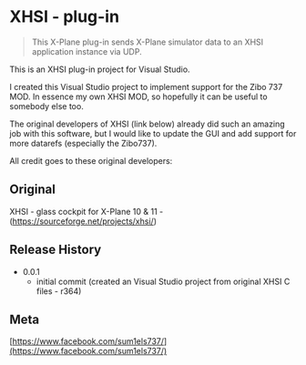 # XHSI - plug-in
> This X-Plane plug-in sends X-Plane simulator data to an XHSI application instance via UDP.

This is an XHSI plug-in project for Visual Studio.

I created this Visual Studio project to implement support for the Zibo 737 MOD. In essence my own XHSI MOD, so hopefully it can be useful to somebody else too.

The original developers of XHSI (link below) already did such an amazing job with this software, but I would like to update the GUI and add support for more datarefs (especially the Zibo737).

All credit goes to these original developers:

## Original
XHSI - glass cockpit for X-Plane 10 & 11 - (https://sourceforge.net/projects/xhsi/)


## Release History

* 0.0.1
    * initial commit (created an Visual Studio project from original XHSI C files - r364)

## Meta

[https://www.facebook.com/sum1els737/](https://www.facebook.com/sum1els737/)
